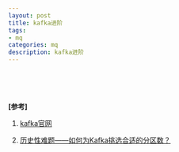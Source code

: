 ```yaml
---
layout: post
title: kafka进阶
tags:
- mq
categories: mq
description: kafka进阶
---
```





<!-- more -->





<pre>
</pre>



<br />
<br />

**[参考]**



1. [kafka官网](https://kafka.apache.org/)

2. [历史性难题——如何为Kafka挑选合适的分区数？](https://www.jianshu.com/p/fa7a65febcc0)


<br />
<br />
<br />

